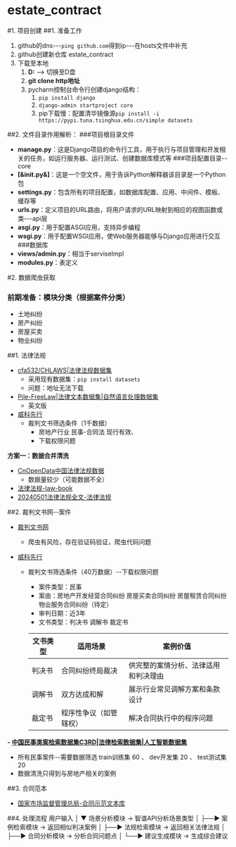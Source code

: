 # estate_contract

#1. 项目创建
##1. 准备工作
1. github的dns---`ping github.com`得到ip---在hosts文件中补充 
2. github创建新仓库 estate_contract
3. 下载至本地
   1. **D:** --> 切换至D盘
   2. **git clone http地址**
   3. pycharm控制台命令行创建django结构：
      1. ```pip install django ```
      2. ```django-admin startproject core ```
      3. pip下载慢：配置清华镜像源```pip install -i https://pypi.tuna.tsinghua.edu.cn/simple datasets```
    
##2. 文件目录作用解析：
###项目根目录文件
- **manage.py**：这是Django项目的命令行工具，用于执行与项目管理和开发相关的任务，如运行服务器、运行测试、创建数据库模式等
###项目配置目录--core
- **[&init.py&]**：这是一个空文件，用于告诉Python解释器该目录是一个Python包
- **settings.py**：包含所有的项目配置，如数据库配置、应用、中间件、模板、缓存等
- **urls.py**：定义项目的URL路由，将用户请求的URL映射到相应的视图函数或类---api层
- **asgi.py**：用于配置ASGI应用，支持异步编程
- **wsgi.py**：用于配置WSGI应用，使Web服务器能够与Django应用进行交互
###数据库
- **views/admin.py**：相当于serviseImpl
- **modules.py**：表定义


#2. 数据爬虫获取
### 前期准备：模块分类（根据案件分类）
- 土地纠纷
- 房产纠纷
- 房屋买卖
- 物业纠纷

##1. 法律法规
- [cfa532/CHLAWS|法律法规数据集](https://hf-mirror.com/datasets/cfa532/CHLAWS)
  - 采用现有数据集：`pip install datasets`
  - 问题：地址无法下载
- [Pile-FreeLaw|法律文本数据集|自然语言处理数据集](https://opendatalab.org.cn/OpenDataLab/Pile-FreeLaw)
  - 英文版
- [威科先行](https://law.wkinfo.com.cn/)
  - 裁判文书筛选条件（1千数据）
    - 房地产行业 民事-合同法 现行有效、
    - 下载权限问题


**方案一：数据合并清洗**
- [CnOpenData中国法律法规数据](https://www.cnopendata.com/data/law.html)
  - 数据量较少（可能数据不全）
- [法律法规-law-book](https://aistudio.baidu.com/datasetdetail/300709)
- [20240501法律法规全文-法律法规](https://aistudio.baidu.com/datasetdetail/271155)

##2. 裁判文书网--案件
- [裁判文书网](https://wenshu.court.gov.cn/)
  - 爬虫有风险，存在验证码验证，爬虫代码问题
  
- [威科先行](https://law.wkinfo.com.cn/)
  - 裁判文书筛选条件（40万数据）--下载权限问题
    - 案件类型：民事
    - 案由：房地产开发经营合同纠纷 房屋买卖合同纠纷 房屋租赁合同纠纷 物业服务合同纠纷（待定）
    - 审判日期：近3年
    - 文书类型：判决书 调解书 裁定书
    
     | 文书类型 | 适用场景 | 案例价值 |
     | --- | --- | --- |
     | 判决书 | 合同纠纷终局裁决 | 供完整的案情分析、法律适用和判决理由 |
     | 调解书 | 双方达成和解 | 展示行业常见调解方案和条款设计 |
     | 裁定书 | 程序性争议（如管辖权） | 解决合同执行中的程序问题 |
  
****- [中国民事类案检索数据集C3RD|法律检索数据集|人工智能数据集](https://aistudio.baidu.com/datasetdetail/205651)****
   - 所有民事案件--需要数据筛选  train训练集 60 、 dev开发集 20 、 test测试集 20
   - 数据清洗只得到与房地产相关的案例

##3. 合同范本
- [国家市场监督管理总局-合同示范文本库](https://htsfwb.samr.gov.cn/)

##4. 处理流程
用户输入
    │
    ▼
场景分析模块 → 智谱API分析场景类型
    │
    ├──▶ 案例检索模块 → 返回相似判决案例
    │
    ├──▶ 法规检索模块 → 返回相关法律法规
    │
    ├──▶ 合同分析模块 → 分析合同问题点
    │
    └──▶ 建议生成模块 → 生成综合建议
